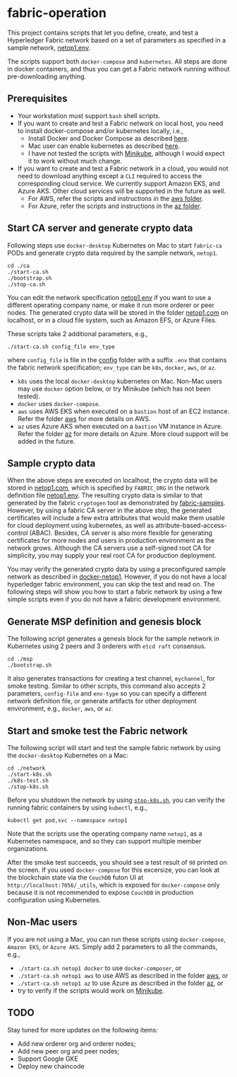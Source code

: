 # fabric-operation

This project contains scripts that let you define, create, and test a Hyperledger Fabric network based on a set of parameters as specified in a sample network, [netop1.env](./config/netop1.env).

The scripts support both `docker-compose` and `kubernetes`.  All steps are done in docker containers, and thus you can get a Fabric network running without pre-downloading anything.

## Prerequisites
* Your workstation must support `bash` shell scripts.
* If you want to create and test a Fabric network on local host, you need to install docker-compose and/or kubernetes locally, i.e.,
  * Install Docker and Docker Compose as described [here](https://docs.docker.com/compose/install/).
  * Mac user can enable kubernetes as described [here](https://docs.docker.com/docker-for-mac/#kubernetes).
  * I have not tested the scripts with [Minikube](https://kubernetes.io/docs/tasks/tools/install-minikube/), although I would expect it to work without much change.
* If you want to create and test a Fabric network in a cloud, you would not need to download anything except a `CLI` required to access the corresponding cloud service.  We currently support Amazon EKS, and Azure AKS.  Other cloud services will be supported in the future as well. 
  * For AWS, refer the scripts and instructions in the [aws folder](./aws).
  * For Azure, refer the scripts and instructions in the [az folder](./az).

## Start CA server and generate crypto data
Following steps use `docker-desktop` Kubernetes on Mac to start `fabric-ca` PODs and generate crypto data required by the sample network, `netop1`.
```
cd ./ca
./start-ca.sh
./bootstrap.sh
./stop-ca.sh
```
You can edit the network specification [netop1.env](./config/netop1.env) if you want to use a different operating company name, or make it run more orderer or peer nodes.  The generated crypto data will be stored in the folder [netop1.com](./netop1.com) on localhost, or in a cloud file system, such as Amazon EFS, or Azure Files. 

These scripts take 2 additional parameters, e.g.,
```
./start-ca.sh config_file env_type
```
where `config_file` is file in the [config](./config) folder with a suffix `.env` that contains the fabric network specification; `env_type` can be `k8s`, `docker`, `aws`, or `az`. 
* `k8s` uses the local `docker-desktop` kubernetes on Mac.  Non-Mac users may use `docker` option below, or try Minikube (which has not been tested).
* `docker` uses `docker-compose`.
* `aws` uses AWS EKS when executed on a `bastion` host of an EC2 instance.  Refer the folder [aws](./aws) for more details on AWS.
* `az` uses Azure AKS when executed on a `bastion` VM instance in Azure.  Refer the folder [az](./az) for more details on Azure.
More cloud support will be added in the future.

## Sample crypto data
When the above steps are executed on localhost, the crypto data will be stored in [netop1.com](./netop1.com/), which is specified by `FABRIC_ORG` in the network definition file [netop1.env](./config/netop1.env).  The resulting crypto data is similar to that generated by the fabric `cryptogen` tool as demonstrated by [fabric-samples](https://github.com/hyperledger/fabric-samples). However, by using a fabric CA server in the above step, the generated certificates will include a few extra attributes that would make them usable for cloud deployment using kubernetes, as well as attribute-based-access-control (ABAC).  Besides, CA server is also more flexible for generating certificates for more nodes and users in production environment as the network grows.  Although the CA servers use a self-signed root CA for simplicity, you may supply your real root CA for production deployment.

You may verify the generated crypto data by using a preconfigured sample network as described in [docker-netop1](./docker-netop1).  However, if you do not have a local hyperledger fabric environment, you can skip the test and read on.  The following steps will show you how to start a fabric network by using a few simple scripts even if you do not have a fabric development environment.

## Generate MSP definition and genesis block
The following script generates a genesis block for the sample network in Kubernetes using 2 peers and 3 orderers with `etcd raft` consensus.
```
cd ./msp
./bootstrap.sh
```
It also generates transactions for creating a test channel, `mychannel`, for smoke testing.  Similar to other scripts, this command also accepts 2 parameters, `config-file` and `env-type` so you can specify a different network definition file, or generate artifacts for other deployment environment, e.g., `docker`, `aws`, or `az`.

## Start and smoke test the Fabric network
The following script will start and test the sample fabric network by using the `docker-desktop` Kubernetes on a Mac:
```
cd ./network
./start-k8s.sh
./k8s-test.sh
./stop-k8s.sh
```
Before you shutdown the network by using [`stop-k8s.sh`](./network/stop-k8s.sh), you can verify the running fabric containers by using `kubectl`, e.g.,
```
kubectl get pod,svc --namespace netop1
```
Note that the scripts use the operating company name `netop1`, as a Kubernetes namespace, and so they can support multiple member organizations.

After the smoke test succeeds, you should see a test result of `90` printed on the screen. If you used `docker-compose` for this excersize, you can look at the blockchain state via the `CouchDB` futon UI at `http://localhost:7056/_utils`, which is exposed for `docker-compose` only because it is not recommended to expose `CouchDB` in production configuration using Kubernetes.

## Non-Mac users
If you are not using a Mac, you can run these scripts using `docker-compose`, `Amazon EKS`, or `Azure AKS`. Simply add 2 parameters to all the commands, e.g.,
* `./start-ca.sh netop1 docker` to use `docker-composer`, or
* `./start-ca.sh netop1 aws` to use AWS as described in the folder [aws](./aws), or
* `./start-ca.sh netop1 az` to use Azure as described in the folder [az](./az), or
* try to verify if the scripts would work on [Minikube](https://kubernetes.io/docs/tasks/tools/install-minikube/).

## TODO
Stay tuned for more updates on the following items:
* Add new orderer org and orderer nodes;
* Add new peer org and peer nodes;
* Support Google GKE
* Deploy new chaincode